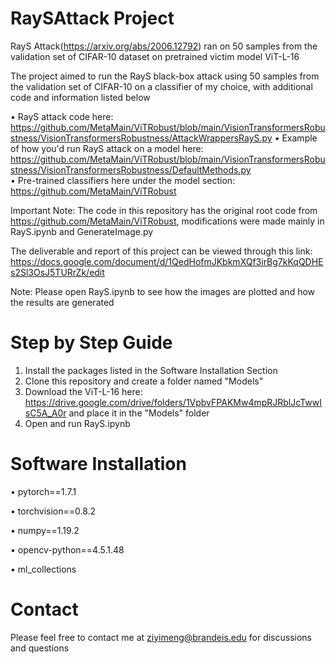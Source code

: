 # RaySAttack Project
RayS Attack(https://arxiv.org/abs/2006.12792) ran on 50 samples from the validation set of CIFAR-10 dataset on pretrained victim model ViT-L-16

The project aimed to run the RayS black-box attack using 50 samples from the validation set of CIFAR-10 on a classifier of my choice, with additional code and information listed below

  • RayS attack code here: https://github.com/MetaMain/ViTRobust/blob/main/VisionTransformersRobustness/VisionTransformersRobustness/AttackWrappersRayS.py 
  • Example of how you'd run RayS attack on a model here: https://github.com/MetaMain/ViTRobust/blob/main/VisionTransformersRobustness/VisionTransformersRobustness/DefaultMethods.py  
  • Pre-trained classifiers here under the model section: https://github.com/MetaMain/ViTRobust 

Important Note: The code in this repository has the original root code from https://github.com/MetaMain/ViTRobust, modifications were made mainly in RayS.ipynb and GenerateImage.py

The deliverable and report of this project can be viewed through this link: https://docs.google.com/document/d/1QedHofmJKbkmXQf3irBg7kKqQDHEs2Sl3OsJ5TURrZk/edit

Note: Please open RayS.ipynb to see how the images are plotted and how the results are generated

# Step by Step Guide

1. Install the packages listed in the Software Installation Section
2. Clone this repository and create a folder named "Models"
3. Download the ViT-L-16 here: https://drive.google.com/drive/folders/1VpbvFPAKMw4mpRJRblJcTwwIsC5A_A0r and place it in the "Models" folder
4. Open and run RayS.ipynb

# Software Installation

• pytorch==1.7.1  

• torchvision==0.8.2

• numpy==1.19.2 

• opencv-python==4.5.1.48 

• ml_collections

# Contact 

Please feel free to contact me at ziyimeng@brandeis.edu for discussions and questions
